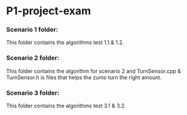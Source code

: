 # P1-project-exam

### Scenario 1 folder:
This folder contains the algorithms test 1.1 & 1.2.

### Scenario 2 folder:
This folder contains the algorithm for scenario 2 and TurnSensor.cpp & TurnSensor.h is files that helps the zumo turn the right amount.

### Scenario 3 folder:
This folder contains the algorithms test 3.1 & 3.2.
